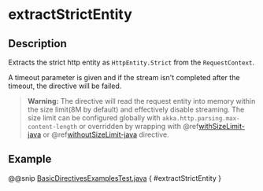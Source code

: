 <a id="extractstrictentity-java"></a>
# extractStrictEntity

## Description

Extracts the strict http entity as `HttpEntity.Strict` from the `RequestContext`.

A timeout parameter is given and if the stream isn't completed after the timeout, the directive will be failed.

> **Warning:**
The directive will read the request entity into memory within the size limit(8M by default) and effectively disable streaming.
The size limit can be configured globally with `akka.http.parsing.max-content-length` or
overridden by wrapping with @ref[withSizeLimit-java](../misc-directives/withSizeLimit.md#withsizelimit-java) or @ref[withoutSizeLimit-java](../misc-directives/withoutSizeLimit.md#withoutsizelimit-java) directive.

## Example

@@snip [BasicDirectivesExamplesTest.java](../../../../../../../test/java/docs/http/javadsl/server/directives/BasicDirectivesExamplesTest.java) { #extractStrictEntity }